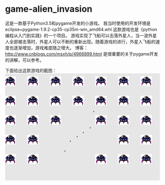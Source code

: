 # game-alien_invasion
这是一款基于Python3.5和pygame开发的小游戏。
我当时使用的开发环境是eclipse+pygame-1.9.2-cp35-cp35m-win_amd64.whl
这款游戏也是《python编程从入门到实践》的一个项目。
游戏实现了飞船可以击落外星人，当一波外星人全部被击落时，外星人可以不断的重新出现。随着游戏的进行，外星人飞船的速度也逐渐增加，游戏难度随之增大。
博客：http://www.cnblogs.com/msxh/p/4966899.html 是很重要的关于pygame开发的讲解，可以参考。

下面给出这款游戏的截图：
![picture](https://github.com/acmac/game-alien_invasion/blob/master/game_picture.png)
